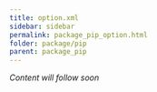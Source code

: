 ```yaml
---
title: option.xml
sidebar: sidebar
permalink: package_pip_option.html
folder: package/pip
parent: package_pip
---
```


*Content will follow soon*
